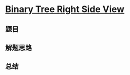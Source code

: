 # [Binary Tree Right Side View](https://leetcode.com/problems/binary-tree-right-side-view/)

## 题目


## 解题思路


## 总结


